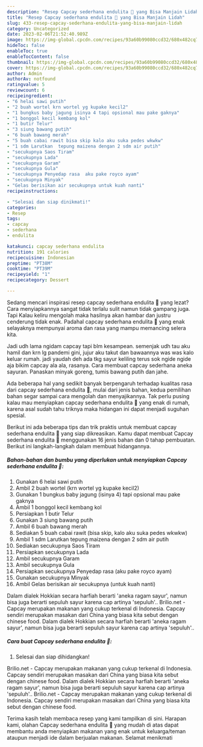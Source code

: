 ```yaml
---
description: "Resep Capcay sederhana endulita 🤭 yang Bisa Manjain Lidah"
title: "Resep Capcay sederhana endulita 🤭 yang Bisa Manjain Lidah"
slug: 433-resep-capcay-sederhana-endulita-yang-bisa-manjain-lidah
category: Uncategorized
date: 2023-02-06T21:52:40.989Z
image: https://img-global.cpcdn.com/recipes/93a60b99080ccd32/680x482cq70/capcay-sederhana-endulita-foto-resep-utama.jpg
hideToc: false
enableToc: true
enableTocContent: false
thumbnail: https://img-global.cpcdn.com/recipes/93a60b99080ccd32/680x482cq70/capcay-sederhana-endulita-foto-resep-utama.jpg
cover: https://img-global.cpcdn.com/recipes/93a60b99080ccd32/680x482cq70/capcay-sederhana-endulita-foto-resep-utama.jpg
author: Admin
authorAv: notfound
ratingvalue: 5
reviewcount: 6
recipeingredient:
- "6 helai sawi putih"
- "2 buah wortel krn wortel yg kupake kecil2"
- "1 bungkus baby jagung isinya 4 tapi opsional mau pake gaknya"
- "1 bonggol kecil kembang kol"
- "1 butir Telur"
- "3 siung bawang putih"
- "6 buah bawang merah"
- "5 buah cabai rawit bisa skip kalo aku suka pedes wkwkw"
- "1 sdm Larutkan  tepung maizena dengan 2 sdm air putih"
- "secukupnya Saos Tiram"
- "secukupnya Lada"
- "secukupnya Garam"
- "secukupnya Gula"
- "secukupnya Penyedap rasa  aku pake royco ayam"
- "secukupnya Minyak"
- "Gelas berisikan air secukupnya untuk kuah nanti"
recipeinstructions:

- "Selesai dan siap dinikmati!"
categories:
- Resep
tags:
- capcay
- sederhana
- endulita

katakunci: capcay sederhana endulita 
nutrition: 191 calories
recipecuisine: Indonesian
preptime: "PT38M"
cooktime: "PT39M"
recipeyield: "1"
recipecategory: Dessert

---
```



Sedang mencari inspirasi resep capcay sederhana endulita 🤭 yang lezat? Cara menyiapkannya sangat tidak terlalu sulit namun tidak gampang juga. Tapi Kalau keliru mengolah maka hasilnya akan hambar dan justru cenderung tidak enak. Padahal capcay sederhana endulita 🤭 yang enak selayaknya mempunyai aroma dan rasa yang mampu memancing selera kita.


Jadi udh lama ngidam capcay tapi blm kesampean. semenjak udh tau aku hamil dan krn lg pandemi gini, jujur aku takut dan bawaannya was was kalo keluar rumah. jadi yaudah deh ada tkg sayur keliling terus sok ngide ngide aja bikim capcay ala ala, rasanya. Cara membuat capcay sederhana aneka sayuran. Panaskan minyak goreng, tumis bawang putih dan jahe.

Ada beberapa hal yang sedikit banyak berpengaruh terhadap kualitas rasa dari capcay sederhana endulita 🤭, mulai dari jenis bahan, kedua pemilihan bahan segar sampai cara mengolah dan menyajikannya. Tak perlu pusing kalau mau menyiapkan capcay sederhana endulita 🤭 yang enak di rumah, karena asal sudah tahu triknya maka hidangan ini dapat menjadi suguhan spesial.


Berikut ini ada beberapa tips dan trik praktis untuk membuat capcay sederhana endulita 🤭 yang siap dikreasikan. Kamu dapat membuat Capcay sederhana endulita 🤭 menggunakan 16 jenis bahan dan 0 tahap pembuatan. Berikut ini langkah-langkah dalam membuat hidangannya.

<!--inarticleads1-->

##### Bahan-bahan dan bumbu yang diperlukan untuk menyiapkan Capcay sederhana endulita 🤭:

1. Gunakan 6 helai sawi putih
1. Ambil 2 buah wortel (krn wortel yg kupake kecil2)
1. Gunakan 1 bungkus baby jagung (isinya 4) tapi opsional mau pake gaknya
1. Ambil 1 bonggol kecil kembang kol
1. Persiapkan 1 butir Telur
1. Gunakan 3 siung bawang putih
1. Ambil 6 buah bawang merah
1. Sediakan 5 buah cabai rawit (bisa skip, kalo aku suka pedes wkwkw)
1. Ambil 1 sdm Larutkan  tepung maizena dengan 2 sdm air putih
1. Sediakan secukupnya Saos Tiram
1. Persiapkan secukupnya Lada
1. Ambil secukupnya Garam
1. Ambil secukupnya Gula
1. Persiapkan secukupnya Penyedap rasa  (aku pake royco ayam)
1. Gunakan secukupnya Minyak
1. Ambil Gelas berisikan air secukupnya (untuk kuah nanti)


Dalam dialek Hokkian secara harfiah berarti &#39;aneka ragam sayur&#39;, namun bisa juga berarti sepuluh sayur karena cap artinya &#39;sepuluh&#39;.. Brilio.net - Capcay merupakan makanan yang cukup terkenal di Indonesia. Capcay sendiri merupakan masakan dari China yang biasa kita sebut dengan chinese food. Dalam dialek Hokkian secara harfiah berarti &#39;aneka ragam sayur&#39;, namun bisa juga berarti sepuluh sayur karena cap artinya &#39;sepuluh&#39;.. 

<!--inarticleads2-->

##### Cara buat Capcay sederhana endulita 🤭:


1. Selesai dan siap dihidangkan!

Brilio.net - Capcay merupakan makanan yang cukup terkenal di Indonesia. Capcay sendiri merupakan masakan dari China yang biasa kita sebut dengan chinese food. Dalam dialek Hokkian secara harfiah berarti &#39;aneka ragam sayur&#39;, namun bisa juga berarti sepuluh sayur karena cap artinya &#39;sepuluh&#39;.. Brilio.net - Capcay merupakan makanan yang cukup terkenal di Indonesia. Capcay sendiri merupakan masakan dari China yang biasa kita sebut dengan chinese food. 

Terima kasih telah membaca resep yang kami tampilkan di sini. Harapan kami, olahan Capcay sederhana endulita 🤭 yang mudah di atas dapat membantu anda menyiapkan makanan yang enak untuk keluarga/teman ataupun menjadi ide dalam berjualan makanan. Selamat menikmati
